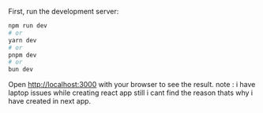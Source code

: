 First, run the development server:

```bash
npm run dev
# or
yarn dev
# or
pnpm dev
# or
bun dev
```

Open [http://localhost:3000](http://localhost:3000) with your browser to see the result.
note : i have laptop issues while creating react app still i cant find the reason thats why i have created in next app. 


